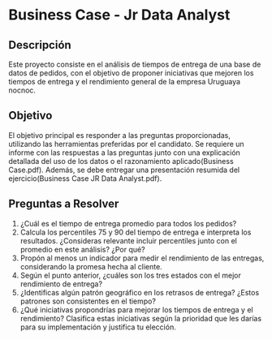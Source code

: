 # Business Case - Jr Data Analyst

## Descripción

Este proyecto consiste en el análisis de tiempos de entrega de una base de datos de pedidos, con el objetivo de proponer iniciativas que mejoren los tiempos de entrega y el rendimiento general de la empresa Uruguaya nocnoc.

## Objetivo

El objetivo principal es responder a las preguntas proporcionadas, utilizando las herramientas preferidas por el candidato. Se requiere un informe con las respuestas a las preguntas junto con una explicación detallada del uso de los datos o el razonamiento aplicado(Business Case.pdf). Además, se debe entregar una presentación resumida del ejercicio(Business Case JR Data Analyst.pdf).

## Preguntas a Resolver

1. ¿Cuál es el tiempo de entrega promedio para todos los pedidos?
2. Calcula los percentiles 75 y 90 del tiempo de entrega e interpreta los resultados. ¿Consideras relevante incluir percentiles junto con el promedio en este análisis? ¿Por qué?
3. Propón al menos un indicador para medir el rendimiento de las entregas, considerando la promesa hecha al cliente.
4. Según el punto anterior, ¿cuáles son los tres estados con el mejor rendimiento de entrega?
5. ¿Identificas algún patrón geográfico en los retrasos de entrega? ¿Estos patrones son consistentes en el tiempo?
6. ¿Qué iniciativas propondrías para mejorar los tiempos de entrega y el rendimiento? Clasifica estas iniciativas según la prioridad que les darías para su implementación y justifica tu elección.
